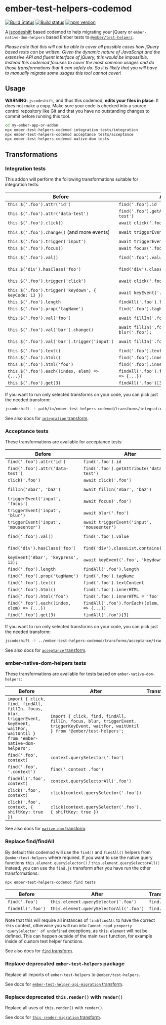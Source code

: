 # ember-test-helpers-codemod

[![Build Status](https://travis-ci.org/ember-codemods/ember-test-helpers-codemod.svg?branch=master)](https://travis-ci.org/ember-codemods/ember-test-helpers-codemod)
[![Build status](https://ci.appveyor.com/api/projects/status/fadn7iu9fl53qb6k/branch/master?svg=true)](https://ci.appveyor.com/project/simonihmig/ember-test-helpers-codemod/branch/master)
[![npm version](https://badge.fury.io/js/ember-test-helpers-codemod.svg)](https://badge.fury.io/js/ember-test-helpers-codemod)

A [jscodeshift](https://github.com/facebook/jscodeshift) based codemod to help migrating your jQuery or 
`ember-native-dom-helpers` based Ember tests to [`@ember/test-helpers`](https://github.com/emberjs/ember-test-helpers).

*Please note that this will not be able to cover all possible cases how jQuery based tests can be written.
Given the dynamic nature of JavaScript and the extensive API and fluent interface of jQuery, this would be impossible.
Instead this codemod focuses to cover the most common usages and do those transformations that it can safely do.
So it is likely that you will have to manually migrate some usages this tool cannot cover!*

## Usage

**WARNING**: `jscodeshift`, and thus this codemod, **edits your files in place**.
It does not make a copy. Make sure your code is checked into a source control
repository like Git and that you have no outstanding changes to commit before
running this tool.

```bash
cd my-ember-app-or-addon
npx ember-test-helpers-codemod integration tests/integration
npx ember-test-helpers-codemod acceptance tests/acceptance
npx ember-test-helpers-codemod native-dom tests
```

## Transformations

### Integration tests

This addon will perform the following transformations suitable for integration tests:

| Before                                               | After                                                                 | Transform      |
|------------------------------------------------------|-----------------------------------------------------------------------|----------------|
| `this.$('.foo').attr('id')`                          | `find('.foo').id`                                                     | `attr.js`      |
| `this.$('.foo').attr('data-test')`                   | `find('.foo').getAttribute('data-test')`                              | `attr.js`      |
| `this.$('.foo').click()`                             | `await click('.foo')`                                                 | `click.js`     |
| `this.$('.foo').change()` (and more events)          | `await triggerEvent('.foo', 'change')`                                | `trigger-shortcut.js` |
| `this.$('.foo').trigger('input')`                    | `await triggerEvent('.foo', 'input')`                                 | `trigger.js`   |
| `this.$('.foo').focus()`                             | `await focus('.foo')`                                                 | `focus.js`     |
| `this.$('.foo').val()`                               | `find('.foo').value`                                                  | `get-value.js` |
| `this.$('div').hasClass('foo')`                      | `find('div').classList.contains('foo')`                               | `has-class.js` |
| `this.$('.foo').trigger('click')`                    | `await click('.foo')`                                                 | `key-event.js` |
| `this.$('.foo').trigger('keydown', { keyCode: 13 })` | `await keyEvent('.foo', 'keydown', 13)`                               | `key-event.js` |
| `this.$('.foo').length`                              | `findAll('.foo').length`                                              | `length.js`    |
| `this.$('.foo').prop('tagName')`                     | `find('.foo').tagName`                                                | `prop.js`      |
| `this.$('.foo').val('foo')`                          | `await fillIn('.foo', 'foo')`                                         | `set-value.js` |
| `this.$('.foo').val('bar').change()`                 | `await fillIn('.foo', 'foo'); await blur('.foo');`                    | `set-value.js` |
| `this.$('.foo').val('bar').trigger('input')`         | `await fillIn('.foo', 'foo')`                                         | `set-value.js` |
| `this.$('.foo').text()`                              | `find('.foo').textContent`                                            | `text.js`      |
| `this.$('.foo').html()`                              | `find('.foo').innerHTML`                                              | `html.js`      |
| `this.$('.foo').html('foo')`                         | `find('.foo').innerHTML = 'foo'`                                      | `html.js`      |
| `this.$('.foo').each((index, elem) => {...})`        | `findAll('.foo').forEach((elem, index) => {...})`                     | `each.js`      |
| `this.$('.foo').get(3)`                              | `findAll('.foo')[3]`                                                  | `get.js`     |


If you want to run only selected transforms on your code, you can pick just the needed transform:

```bash
jscodeshift -t path/to/ember-test-helpers-codemod/transforms/integration/transforms/click.js tests/integration
```

See also docs for [`integration` transform](transforms/integration).

### Acceptance tests

These transformations are available for acceptance tests:

| Before                                               | After                                                                 | Transform      |
|------------------------------------------------------|-----------------------------------------------------------------------|----------------|
| `find('.foo').attr('id')`                            | `find('.foo').id`                                                     | `attr.js`      |
| `find('.foo').attr('data-test')`                     | `find('.foo').getAttribute('data-test')`                              | `attr.js`      |
| `click('.foo')`                                      | `await click('.foo')`                                                 | `click.js`     |
| `fillIn('#bar', 'baz')`                              | `await fillIn('#bar', 'baz')`                                         | `fill-in.js`   |
| `triggerEvent('input', 'focus')`                     | `await focus('.foo')`                                                 | `trigger-event.js` |
| `triggerEvent('input', 'blur')`                      | `await blur('.foo')`                                                  | `trigger-event.js` |
| `triggerEvent('input', 'mouseenter')`                | `await triggerEvent('input', 'mouseenter')`                           | `trigger-event.js` |
| `find('.foo').val()`                                 | `find('.foo').value`                                                  | `get-value.js` |
| `find('div').hasClass('foo')`                        | `find('div').classList.contains('foo')`                               | `has-class.js` |
| `keyEvent('#bar', 'keypress', 13);`                  | `await keyEvent('.foo', 'keydown', 13)`                               | `key-event.js` |
| `find('.foo').length`                                | `findAll('.foo').length`                                              | `length.js`    |
| `find('.foo').prop('tagName')`                       | `find('.foo').tagName`                                                | `prop.js`      |
| `find('.foo').text()`                                | `find('.foo').textContent`                                            | `text.js`      |
| `find('.foo').html()`                                | `find('.foo').innerHTML`                                              | `html.js`      |
| `find('.foo').html('foo')`                           | `find('.foo').innerHTML = 'foo'`                                      | `html.js`      |
| `find('.foo').each((index, elem) => {...})`          | `findAll('.foo').forEach((elem, index) => {...})`                     | `each.js`      |
| `find('.foo').get(3)`                                | `findAll('.foo')[3]`                                                  | `get.js`     |

If you want to run only selected transforms on your code, you can pick just the needed transform:

```bash
jscodeshift -t ../ember-test-helpers-codemod/transforms/acceptance/transforms/click.js tests/integration
```

See also docs for [`acceptance` transform](transforms/acceptance).

### ember-native-dom-helpers tests

These transformations are available for tests based on `ember-native-dom-helpers`:

| Before                                | After                   | Transform      |
|---------------------------------------|-------------------------|----------------|
| ```import { click, find, findAll, fillIn, focus, blur, triggerEvent, keyEvent, waitFor, waitUntil } from 'ember-native-dom-helpers';``` | ```import { click, find, findAll, fillIn, focus, blur, triggerEvent, triggerKeyEvent, waitFor, waitUntil } from '@ember/test-helpers';``` |
| `find('.foo', context)`                      | `context.querySelector('.foo')`                            |
| `find('.foo', '.context')`                   | `find('.context .foo')`                                    |
| `findAll('.foo', context)`                   | `context.querySelectorAll('.foo')`                         |
| `click('.foo', context)`                     | `click(context.querySelector('.foo'))`                     |
| `click('.foo', context, { shiftKey: true })` | `click(context.querySelector('.foo'), { shiftKey: true })` |

See also docs for [`native-dom` transform](transforms/native-dom).

### Replace find/findAll

By default this codemod will use the `find()` and `findAll()` helpers from `@ember/test-helpers` where required. 
If you want to use the native query functions `this.element.querySelector()` / `this.element.querySelectorAll()` instead, 
you can use the `find.js` transform after you have run the other transformations:

```bash
npx ember-test-helpers-codemod find tests
```

| Before               | After                                   | Transform      |
|----------------------|-----------------------------------------|----------------|
| `find('.foo')`       | `this.element.querySelector('.foo')`    | `find.js`      |
| `findAll('.foo')`    | `this.element.querySelectorAll('.foo')` | `find.js`      |

Note that this will require all instances of `find`/`findAll` to have the correct `this` context, otherwise you will run
into `Cannot read property 'querySelector' of undefined` exceptions, as `this.element` will not be defined. This can 
happen outside of the main `test` function, for example inside of custom test helper functions.

See also docs for [`find` transform](transforms/find).

### Replace deprecated `ember-test-helpers` package

Replace all imports of `ember-test-helpers` to `@ember/test-helpers`. 

See docs for [`ember-test-helper-api-migration` transform](transforms/ember-test-helper-api-migration).

### Replace deprecated `this.render()` with `render()`

Replace all uses of `this.render()` with `render()`.

See docs for [`this-render-migration` transform](transforms/this-render-migration).
